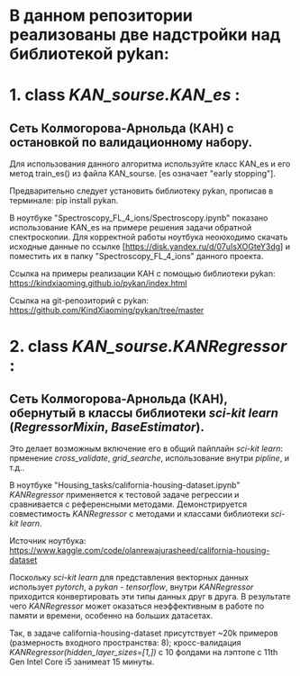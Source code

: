 # В данном репозитории реализованы две надстройки над библиотекой pykan:
# 1. class *KAN_sourse.KAN_es* : 
## Сеть Колмогорова-Арнольда (КАН) с остановкой по валидационному набору.
Для использования данного алгоритма используйте класс KAN_es и его метод train_es() из файла KAN_sourse. [es означает "early stopping"].

Предварительно следует установить библиотеку pykan, прописав в терминале: pip install pykan.

В ноутбуке "Spectroscopy_FL_4_ions/Spectroscopy.ipynb" показано использование KAN_es на примере решения задачи обратной спектроскопии. Для корректной работы ноутбука неоюходимо скачать исходные данные по ссылке [https://disk.yandex.ru/d/07uIsXOGteY3dg] и поместить их в папку "Spectroscopy_FL_4_ions" данного проекта.

Ссылка на примеры реализации КАН с помощью библиотеки pykan: https://kindxiaoming.github.io/pykan/index.html

Ссылка на git-репозиторий с pykan: https://github.com/KindXiaoming/pykan/tree/master

# 2. class *KAN_sourse.KANRegressor* :
## Сеть Колмогорова-Арнольда (КАН), обернутый в классы библиотеки *sci-kit learn* (*RegressorMixin*, *BaseEstimator*). 
Это делает возможным включение его в общий пайплайн *sci-kit learn*: прменение *cross_validate*, *grid_searche*, использование внутри *pipline*, и т.д..

В ноутбуке "Housing_tasks/california-housing-dataset.ipynb" *KANRegressor* применяется к тестовой задаче регрессии и сравнивается с референсными методами. Демонстрируется совместимость *KANRegressor* с методами и классами библиотеки *sci-kit learn*.

Источник ноутбука: https://www.kaggle.com/code/olanrewajurasheed/california-housing-dataset

Поскольку *sci-kit learn* для представления векторных данных использует *pytorch*, а *pykan*  - *tensorflow*, внутри *KANRegressor* приходится конвертировать эти типы данных друг в друга. В результате чего *KANRegressor* может оказаться неэффективным в работе по памяти и времени, особенно на больших датасетах.

Так, в задаче california-housing-dataset присутствует ~20k примеров (размерность входного пространства: 8); кросс-валидация *KANRegressor(hidden_layer_sizes=[1,])* с 10 фолдами на лэптопе с 11th Gen Intel Core i5 занимеат 15 минуты.